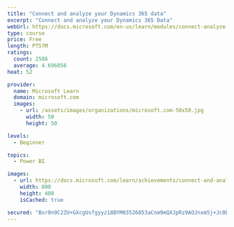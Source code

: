 ```yaml
---
title: "Connect and analyze your Dynamics 365 data​"
excerpt: "Connect and analyze your Dynamics 365 Data​"
webUrl: https://docs.microsoft.com/en-us/learn/modules/connect-analyze-dynamics-365-data/
type: course
price: Free
length: PT57M
ratings:
  count: 2586
  average: 4.696056
heat: 52

provider:
  name: Microsoft Learn
  domain: microsoft.com
  images:
    - url: /assets/images/organizations/microsoft.com-50x50.jpg
      width: 50
      height: 50

levels:
  - Beginner

topics:
  - Power BI

images:
  - url: https://docs.microsoft.com/learn/achievements/connect-and-analyze-your-microsoft-dynamics-365-data-social.png
    width: 800
    height: 400
    isCached: true

secured: "Bxr0n9C2ZU+GXcgUsfgyyz18BYM03526053aCnm9mQXJpRz9AOJnxm5j+Jc0L/nDsqiEXBo/aG7+GdBhi7VCcZPiDL+Vwr4suxmBmbLrvS7wa5jOvPFZ9ZImhWbbDyGN9kaB1H3AEYweDXAnEpWoc0GK7h/9F7QT6YybhDYtvu9+OLChpQx48xY0Dz9Uk/q3tS0+v+zwwlBxWjWKRiYzs0ksM0RT2rCoMkP2KJI+t9B2Qqqo6UU04zw6zwBcAr8R3cCIJduoUvvpBAu5lbRhdRS02e8zLwcL9qbNMJkQdzlyLHVYNlqPbZZktsweP21BcMgkNViUfJ7G5fZGZuowd1rS2T4eMbZJPncSDqA1Xzmux+B2iU1G5QnyyQia6p89+IPYqPjQQkYdsQYwb1D/+adPjObZIaEtGFfl9b35aMw=;XfhEFcTeRPBBWDIsXFhyTQ=="
---
```


